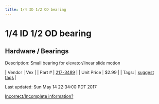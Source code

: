 ```yaml
---
title: 1/4 ID 1/2 OD bearing
---
```


# 1/4 ID 1/2 OD bearing
## Hardware / Bearings
Description: 	Small bearing for elevator/linear slide motion 

| Vendor | Vex | 
| Part # | [217-3489](http://www.vexrobotics.com/vexpro/hardware/bearings.html) | 
| Unit Price | $2.99 | 
| Tags: | [suggest tags](https://docs.google.com/forms/d/e/1FAIpQLSeWyY8v3RgOty-MyWmh9U0iivNYN_molChYyS-0U-o-kOAv_g/viewform) | 

Last updated: Sun May 14 22:34:00 PDT 2017

 [Incorrect/Incomplete information?](https://docs.google.com/forms/d/e/1FAIpQLSeWyY8v3RgOty-MyWmh9U0iivNYN_molChYyS-0U-o-kOAv_g/viewform)